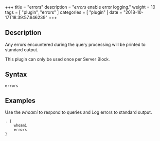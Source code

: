 +++
title = "errors"
description = "*errors* enable error logging."
weight = 10
tags = [ "plugin", "errors" ]
categories = [ "plugin" ]
date = "2018-10-17T18:39:57.646239"
+++

## Description

Any errors encountered during the query processing will be printed to standard output.

This plugin can only be used once per Server Block.

## Syntax

~~~
errors
~~~

## Examples

Use the *whoami* to respond to queries and Log errors to standard output.

~~~ corefile
. {
    whoami
    errors
}
~~~
